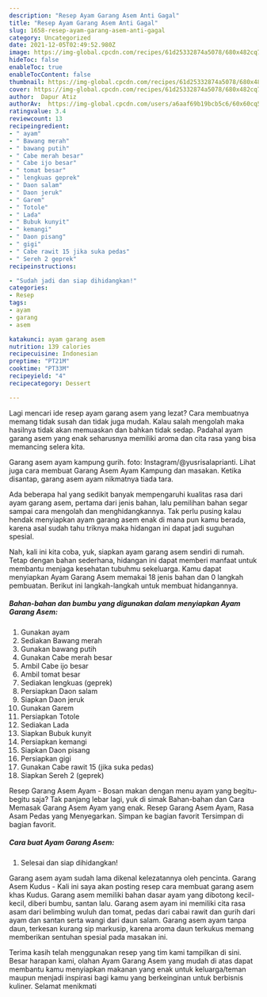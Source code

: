 ```yaml
---
description: "Resep Ayam Garang Asem Anti Gagal"
title: "Resep Ayam Garang Asem Anti Gagal"
slug: 1658-resep-ayam-garang-asem-anti-gagal
category: Uncategorized
date: 2021-12-05T02:49:52.980Z
image: https://img-global.cpcdn.com/recipes/61d25332874a5078/680x482cq70/ayam-garang-asem-foto-resep-utama.jpg
hideToc: false
enableToc: true
enableTocContent: false
thumbnail: https://img-global.cpcdn.com/recipes/61d25332874a5078/680x482cq70/ayam-garang-asem-foto-resep-utama.jpg
cover: https://img-global.cpcdn.com/recipes/61d25332874a5078/680x482cq70/ayam-garang-asem-foto-resep-utama.jpg
author:  Dapur Atiz
authorAv:  https://img-global.cpcdn.com/users/a6aaf69b19bcb5c6/60x60cq50/avatar.jpg
ratingvalue: 3.4
reviewcount: 13
recipeingredient:
- " ayam"
- " Bawang merah"
- " bawang putih"
- " Cabe merah besar"
- " Cabe ijo besar"
- " tomat besar"
- " lengkuas geprek"
- " Daon salam"
- " Daon jeruk"
- " Garem"
- " Totole"
- " Lada"
- " Bubuk kunyit"
- " kemangi"
- " Daon pisang"
- " gigi"
- " Cabe rawit 15 jika suka pedas"
- " Sereh 2 geprek"
recipeinstructions:

- "Sudah jadi dan siap dihidangkan!"
categories:
- Resep
tags:
- ayam
- garang
- asem

katakunci: ayam garang asem 
nutrition: 139 calories
recipecuisine: Indonesian
preptime: "PT21M"
cooktime: "PT33M"
recipeyield: "4"
recipecategory: Dessert

---
```



Lagi mencari ide resep ayam garang asem yang lezat? Cara membuatnya memang tidak susah dan tidak juga mudah. Kalau salah mengolah maka hasilnya tidak akan memuaskan dan bahkan tidak sedap. Padahal ayam garang asem yang enak seharusnya memiliki aroma dan cita rasa yang bisa memancing selera kita.


Garang asem ayam kampung gurih. foto: Instagram/@yusrisalaprianti. Lihat juga cara membuat Garang Asem Ayam Kampung dan masakan. Ketika disantap, garang asem ayam nikmatnya tiada tara.

Ada beberapa hal yang sedikit banyak mempengaruhi kualitas rasa dari ayam garang asem, pertama dari jenis bahan, lalu pemilihan bahan segar sampai cara mengolah dan menghidangkannya. Tak perlu pusing kalau hendak menyiapkan ayam garang asem enak di mana pun kamu berada, karena asal sudah tahu triknya maka hidangan ini dapat jadi suguhan spesial.


Nah, kali ini kita coba, yuk, siapkan ayam garang asem sendiri di rumah. Tetap dengan bahan sederhana, hidangan ini dapat memberi manfaat untuk membantu menjaga kesehatan tubuhmu sekeluarga. Kamu dapat menyiapkan Ayam Garang Asem memakai 18 jenis bahan dan 0 langkah pembuatan. Berikut ini langkah-langkah untuk membuat hidangannya.

<!--inarticleads1-->

##### Bahan-bahan dan bumbu yang digunakan dalam menyiapkan Ayam Garang Asem:

1. Gunakan  ayam
1. Sediakan  Bawang merah
1. Gunakan  bawang putih
1. Gunakan  Cabe merah besar
1. Ambil  Cabe ijo besar
1. Ambil  tomat besar
1. Sediakan  lengkuas (geprek)
1. Persiapkan  Daon salam
1. Siapkan  Daon jeruk
1. Gunakan  Garem
1. Persiapkan  Totole
1. Sediakan  Lada
1. Siapkan  Bubuk kunyit
1. Persiapkan  kemangi
1. Siapkan  Daon pisang
1. Persiapkan  gigi
1. Gunakan  Cabe rawit 15 (jika suka pedas)
1. Siapkan  Sereh 2 (geprek)


Resep Garang Asem Ayam - Bosan makan dengan menu ayam yang begitu-begitu saja? Tak panjang lebar lagi, yuk di simak Bahan-bahan dan Cara Memasak Garang Asem Ayam yang enak. Resep Garang Asem Ayam, Rasa Asam Pedas yang Menyegarkan. Simpan ke bagian favorit Tersimpan di bagian favorit. 

<!--inarticleads2-->

##### Cara buat Ayam Garang Asem:


1. Selesai dan siap dihidangkan!

Garang asem ayam sudah lama dikenal kelezatannya oleh pencinta. Garang Asem Kudus - Kali ini saya akan posting resep cara membuat garang asem khas Kudus. Garang asem memiliki bahan dasar ayam yang dibotong kecil-kecil, diberi bumbu, santan lalu. Garang asem ayam ini memiliki cita rasa asam dari belimbing wuluh dan tomat, pedas dari cabai rawit dan gurih dari ayam dan santan serta wangi dari daun salam. Garang asem ayam tanpa daun, terkesan kurang sip markusip, karena aroma daun terkukus memang memberikan sentuhan spesial pada masakan ini. 

Terima kasih telah menggunakan resep yang tim kami tampilkan di sini. Besar harapan kami, olahan Ayam Garang Asem yang mudah di atas dapat membantu kamu menyiapkan makanan yang enak untuk keluarga/teman maupun menjadi inspirasi bagi kamu yang berkeinginan untuk berbisnis kuliner. Selamat menikmati
